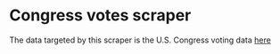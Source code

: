 # Congress votes scraper
The data targeted by this scraper is the U.S. Congress voting data [here](https://link-url-here.org](https://clerk.house.gov/Votes)https://clerk.house.gov/Votes)
